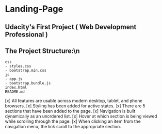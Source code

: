 # Landing-Page
## Udacity's First Project ( Web Development Professional )

## The Project Structure:\n
    css
    - styles.css   
    - bootstrap.min.css
    js
    - app.js
    - bootstrap.bundle.js
    index.html
    README.md
    
[x] All features are usable across modern desktop, tablet, and phone browsers.
[x] Styling has been added for active states.
[x] There are 5 sections that have been added to the page.
[x] Navigation is built dynamically as an unordered list.
[x] Hover at which section is being viewed while scrolling through the page.
[x] When clicking an item from the navigation menu, the link scroll to the appropriate section.
